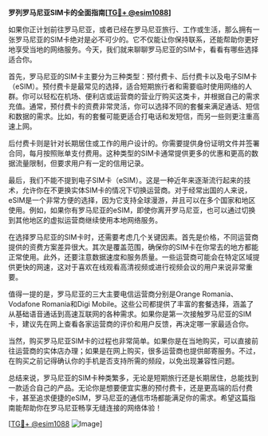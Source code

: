 **罗列罗马尼亚SIM卡的全面指南[[TG💪+ @esim1088](https://t.me/s/esim1088)]**

如果你正计划前往罗马尼亚，或者已经在罗马尼亚旅行、工作或生活，那么拥有一张罗马尼亚的SIM卡绝对是必不可少的。它不仅能让你保持联系，还能帮助你更好地享受当地的网络服务。今天，我们就来聊聊罗马尼亚的SIM卡，看看有哪些选择适合你。

首先，罗马尼亚的SIM卡主要分为三种类型：预付费卡、后付费卡以及电子SIM卡（eSIM）。预付费卡是最常见的选择，适合短期旅行者和需要临时使用网络的人群。你可以轻松在机场、便利店或运营商的营业厅购买这类卡，并根据自己的需求充值。通常，预付费卡的资费非常灵活，你可以选择不同的套餐来满足通话、短信和数据的需求。比如，有的套餐可能更适合打电话和发短信，而另一些则更注重高速上网。

后付费卡则是针对长期居住或工作的用户设计的。你需要提供身份证明文件并签署合同，每月按照账单支付费用。这种类型的SIM卡通常提供更多的优惠和更高的数据流量限制，但要求用户有一定的信用记录。

最后，我们不能不提到电子SIM卡（eSIM）。这是一种近年来逐渐流行起来的技术，允许你在不更换实体SIM卡的情况下切换运营商。对于经常出国的人来说，eSIM是一个非常方便的选择，因为它支持全球漫游，并且可以在多个国家和地区使用。例如，如果你有罗马尼亚的eSIM，即使你离开罗马尼亚，也可以通过切换到其他地区的虚拟运营商继续使用本地网络服务。

在选择罗马尼亚的SIM卡时，还需要考虑几个关键因素。首先是价格，不同运营商提供的资费方案差异很大。其次是覆盖范围，确保你的SIM卡在你常去的地方都能正常使用。此外，还要注意数据速度和服务质量。一些运营商可能会在特定区域提供更快的网速，这对于喜欢在线观看高清视频或进行视频会议的用户来说非常重要。

值得一提的是，罗马尼亚的三大主要电信运营商分别是Orange Romania、Vodafone Romania和Digi Mobile。这些公司都提供了丰富的套餐选择，涵盖了从基础语音通话到高速互联网的各种需求。如果你是第一次接触罗马尼亚的SIM卡，建议先在网上查看各家运营商的评价和用户反馈，再决定哪一家最适合你。

当然，购买罗马尼亚SIM卡的过程也非常简单。如果你是在当地购买，可以直接前往运营商的实体店办理；如果是在网上购买，很多运营商也提供邮寄服务。不过，在购买之前记得确认你的手机是否支持所需的频段，以免出现兼容性问题。

总结来说，罗马尼亚的SIM卡种类繁多，无论是短期旅行还是长期居住，总能找到一款适合自己的产品。无论你是想要便宜实惠的预付费卡，还是更高端的后付费卡，甚至追求便捷的eSIM，罗马尼亚的通信市场都能满足你的需求。希望这篇指南能帮助你在罗马尼亚畅享无缝连接的网络体验！

[[TG💪+ @esim1088](https://t.me/s/esim1088) ![Image](https://i.postimg.cc/4NQfJmqS/Snipaste-2025-05-13-00-14-12.png)]